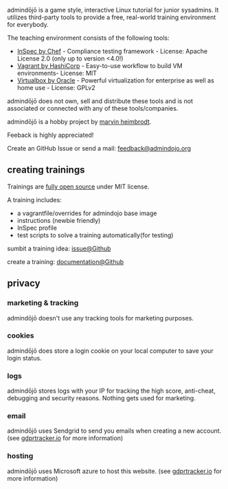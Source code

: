 <p class="lead">admindōjō is a game style, interactive Linux tutorial for junior sysadmins. 
It utilizes third-party tools to provide a free, real-world training environment for everybody.
</p>

The teaching environment consists of the following tools:

- [InSpec by Chef](https://www.inspec.io) - Compliance testing framework - License: Apache License 2.0 (only up to version <4.0!)
- [Vagrant by HashiCorp](https://www.vagrantup.com/) - Easy-to-use workflow to build VM environments- License: MIT
- [Virtualbox by Oracle](https://www.virtualbox.org/) - Powerful virtualization for enterprise as well as home use - License: GPLv2

admindōjō does not own, sell and distribute these tools and is not associated or connected with any of these tools/companies.


admindōjō is a hobby project by [marvin heimbrodt](https://github.com/6uhrmittag).

Feeback is highly appreciated!


Create an GitHub Issue or send a mail: feedback@admindojo.org

<h2 class="display-4">creating trainings</h2>

Trainings are [fully open source](https://github.com/admindojo/admindojo-training) under MIT license.

A training includes:

- a vagrantfile/overrides for admindojo base image
- instructions (newbie friendly)
- InSpec profile
- test scripts to solve a training automatically(for testing)

sumbit a training idea: [issue@Github](https://github.com/admindojo/admindojo-training/issues)

create a training: [documentation@Github](https://github.com/admindojo/admindojo-training/blob/master/admindojo/development/Readme.md) 

<h2 class="display-4">privacy</h2>

<h3 class="lead">marketing & tracking</h3>

admindōjō doesn't use any tracking tools for marketing purposes.

<h3 class="lead">cookies</h3>

admindōjō does store a login cookie on your local computer to save your login status.

<h3 class="lead">logs</h3>

admindōjō stores logs with your IP for tracking the high score, anti-cheat, debugging and security reasons. Nothing gets used for marketing.

<h3 class="lead">email</h3>

admindōjō uses Sendgrid to send you emails when creating a new account. (see [gdprtracker.io](https://gdprtracker.io/compliance/Sendgrid/) for more information)

<h3 class="lead">hosting</h3>

admindōjō uses Microsoft azure to host this website. (see [gdprtracker.io](https://gdprtracker.io/compliance/Microsoft-azure/) for more information) 

